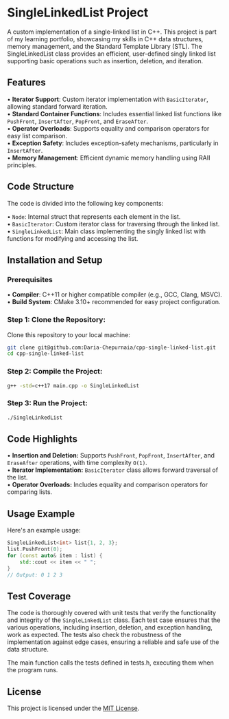 
# SingleLinkedList Project

A custom implementation of a single-linked list in C++. This project is part of my learning portfolio, showcasing my skills in C++ data structures, memory management, and the Standard Template Library (STL). The SingleLinkedList class provides an efficient, user-defined singly linked list supporting basic operations such as insertion, deletion, and iteration. 

## Features

• **Iterator Support**: Custom iterator implementation with `BasicIterator`, allowing standard forward iteration.  
• **Standard Container Functions**: Includes essential linked list functions like `PushFront`, `InsertAfter`, `PopFront`, and `EraseAfter`.  
• **Operator Overloads**: Supports equality and comparison operators for easy list comparison.  
• **Exception Safety**: Includes exception-safety mechanisms, particularly in `InsertAfter`.  
• **Memory Management**: Efficient dynamic memory handling using RAII principles.  

## Code Structure

The code is divided into the following key components:

• `Node`: Internal struct that represents each element in the list.  
• `BasicIterator`: Custom iterator class for traversing through the linked list.  
• `SingleLinkedList`: Main class implementing the singly linked list with functions for modifying and accessing the list.  

## Installation and Setup

### Prerequisites

• **Compiler**: C++11 or higher compatible compiler (e.g., GCC, Clang, MSVC).  
• **Build System**: CMake 3.10+ recommended for easy project configuration.  

### Step 1: Clone the Repository:

Clone this repository to your local machine:

```bash
git clone git@github.com:Daria-Chepurnaia/cpp-single-linked-list.git
cd cpp-single-linked-list
```
### Step 2: Compile the Project:


```bash
g++ -std=c++17 main.cpp -o SingleLinkedList
```
### Step 3: Run the Project:

```bash
./SingleLinkedList
```

## Code Highlights

• **Insertion and Deletion:** Supports `PushFront`, `PopFront`, `InsertAfter`, and `EraseAfter` operations, with time complexity `O(1)`.  
• **Iterator Implementation:** `BasicIterator` class allows forward traversal of the list.  
• **Operator Overloads:** Includes equality and comparison operators for comparing lists.  

## Usage Example

Here's an example usage:

```cpp
SingleLinkedList<int> list{1, 2, 3};
list.PushFront(0);
for (const auto& item : list) {
    std::cout << item << " ";
}
// Output: 0 1 2 3

```
## Test Coverage

The code is thoroughly covered with unit tests that verify the functionality and integrity of the `SingleLinkedList` class. Each test case ensures that the various operations, including insertion, deletion, and exception handling, work as expected. The tests also check the robustness of the implementation against edge cases, ensuring a reliable and safe use of the data structure.

The main function calls the tests defined in tests.h, executing them when the program runs.


## License

This project is licensed under the [MIT License](https://github.com/Daria-Chepurnaia/cpp-single-linked-list/blob/main/LICENSE.txt).


